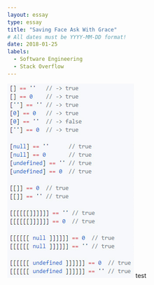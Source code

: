 ```yaml
---
layout: essay
type: essay
title: "Saving Face Ask With Grace"
# All dates must be YYYY-MM-DD format!
date: 2018-01-25
labels:
  - Software Engineering
  - Stack Overflow
---
```

<img class="ui right circular floated image" src="../images/javascriptMeme.png">
test
